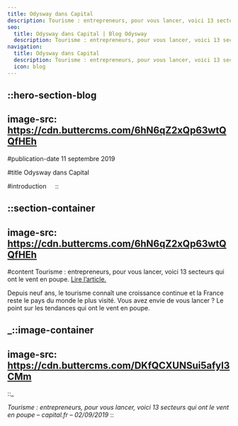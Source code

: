 ```yaml
---
title: Odysway dans Capital
description: Tourisme : entrepreneurs, pour vous lancer, voici 13 secteurs qui ont le vent en poupe. Depuis neuf ans, le tourisme connait une croissance continue et la France reste le pays du monde le plus visité. Vous avez envie de vous lancer ? Le point sur ...
seo:
  title: Odysway dans Capital | Blog Odysway
  description: Tourisme : entrepreneurs, pour vous lancer, voici 13 secteurs qui ont le vent en poupe. Un article paru dans Capital.
navigation:
  title: Odysway dans Capital
  description: Tourisme : entrepreneurs, pour vous lancer, voici 13 secteurs qui ont le vent en poupe. Depuis neuf ans, le tourisme connait une croissance continue et la France reste le pays du monde le plus visité. Vous avez envie de vous lancer ? Le point sur ...
  icon: blog
---
```


::hero-section-blog
---
image-src: https://cdn.buttercms.com/6hN6qZ2xQp63wtQQfHEh
---
#publication-date
11 septembre 2019

#title
Odysway dans Capital

#introduction
   
::

::section-container
---
image-src: https://cdn.buttercms.com/6hN6qZ2xQp63wtQQfHEh
---
#content
Tourisme : entrepreneurs, pour vous lancer, voici 13 secteurs qui ont le vent en poupe. [Lire l’article.](https://www.capital.fr/votre-carriere/tourisme-entrepreneurs-pour-vous-lancer-voici-13-secteurs-qui-ont-le-vent-en-poupe-1348897)

Depuis neuf ans, le tourisme connaît une croissance continue et la France reste le pays du monde le plus visité. Vous avez envie de vous lancer ? Le point sur les tendances qui ont le vent en poupe.

_::image-container
---
image-src: https://cdn.buttercms.com/DKfQCXUNSui5afyl3CMm
---
::_

_Tourisme : entrepreneurs, pour vous lancer, voici 13 secteurs qui ont le vent en poupe – capital.fr – 02/09/2019_
::
